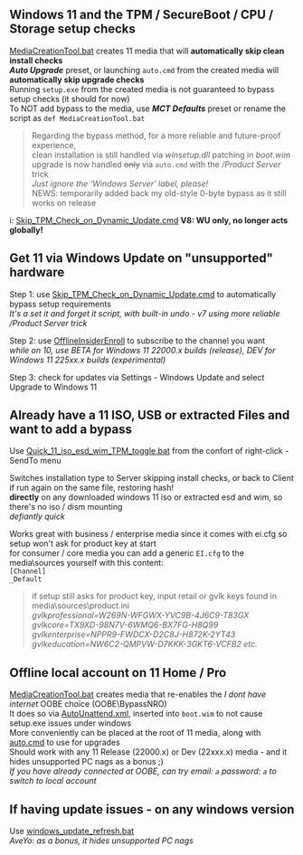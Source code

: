 Windows 11 and the TPM / SecureBoot / CPU / Storage setup checks  
----------------------------------------------------------------  
[MediaCreationTool.bat](../MediaCreationTool.bat) creates 11 media that will **automatically skip clean install checks**  
***Auto Upgrade*** preset, or launching `auto.cmd` from the created media will **automatically skip upgrade checks**  
Running `setup.exe` from the created media is not guaranteed to bypass setup checks (it should for now)  
To NOT add bypass to the media, use ***MCT Defaults*** preset or rename the script as `def MediaCreationTool.bat`  

> Regarding the bypass method, for a more reliable and future-proof experience,  
> clean installation is still handled via _winsetup.dll_ patching in _boot.wim_  
> upgrade is now handled ~~only~~ via `auto.cmd` with the */Product Server* trick  
> *Just ignore the 'Windows Server' label, please!*  
> NEWS: temporarily added back my old-style 0-byte bypass as it still works on release  

i: [Skip_TPM_Check_on_Dynamic_Update.cmd](Skip_TPM_Check_on_Dynamic_Update.cmd) **V8: WU only, no longer acts globally!**  

Get 11 via Windows Update on "unsupported" hardware  
---------------------------------------------------  
Step 1: use [Skip_TPM_Check_on_Dynamic_Update.cmd](Skip_TPM_Check_on_Dynamic_Update.cmd) to automatically bypass setup requirements  
_It's a set it and forget it script, with built-in undo - v7 using more reliable /Product Server trick_  

Step 2: use [OfflineInsiderEnroll](https://github.com/abbodi1406/offlineinsiderenroll) to subscribe to the channel you want  
_while on 10, use BETA for Windows 11 22000.x builds (release), DEV for Windows 11 225xx.x builds (experimental)_  

Step 3: check for updates via Settings - Windows Update and select Upgrade to Windows 11  

Already have a 11 ISO, USB or extracted Files and want to add a bypass  
----------------------------------------------------------------------  
Use [Quick_11_iso_esd_wim_TPM_toggle.bat](Quick_11_iso_esd_wim_TPM_toggle.bat) from the confort of right-click - SendTo menu  

Switches installation type to Server skipping install checks, or back to Client if run again on the same file, restoring hash!  
**directly** on any downloaded windows 11 iso or extracted esd and wim, so there's no iso / dism mounting  
_defiantly quick_  

Works great with business / enterprise media since it comes with ei.cfg so setup won't ask for product key at start  
for consumer / core media you can add a generic `EI.cfg` to the media\sources yourself with this content:  
`[Channel]`  
`_Default`  

> if setup still asks for product key, input retail or gvlk keys found in media\sources\product.ini  
> _gvlkprofessional=W269N-WFGWX-YVC9B-4J6C9-T83GX gvlkcore=TX9XD-98N7V-6WMQ6-BX7FG-H8Q99_  
> _gvlkenterprise=NPPR9-FWDCX-D2C8J-H872K-2YT43 gvlkeducation=NW6C2-QMPVW-D7KKK-3GKT6-VCFB2 etc._  

Offline local account on 11 Home / Pro  
--------------------------------------  
[MediaCreationTool.bat](../MediaCreationTool.bat) creates media that re-enables the *I dont have internet* OOBE choice (OOBE\BypassNRO)  
It does so via [AutoUnattend.xml](AutoUnattend.xml), inserted into `boot.wim` to not cause setup.exe issues under windows  
More conveniently can be placed at the root of 11 media, along with [auto.cmd](auto.cmd) to use for upgrades  
Should work with any 11 Release (22000.x) or Dev (22xxx.x) media - and it hides unsupported PC nags as a bonus ;)  
_If you have already connected at OOBE, can try email: `a` password: `a` to switch to local account_  

If having update issues - on any windows version  
------------------------------------------------  
Use [windows_update_refresh.bat](windows_update_refresh.bat)  
_AveYo: as a bonus, it hides unsupported PC nags_  
